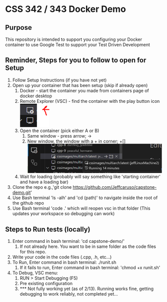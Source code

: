 # CSS 342 / 343 Docker Demo

## Purpose
This repository is intended to support you configuring your Docker container to use Google Test to support your Test Driven Development

## Reminder, Steps for you to follow to open for Setup
1. Follow Setup Instructions (if you have not yet)
1. Open up your container that has been setup (skip if already open) 
    1. Docker - start the container you made from containers page of docker desktop
    1. Remote Explorer (VSC) - find the container with the play button icon
    ![images/play button.png](https://github.com/Jeffcaruso/capstone-Setup_Repo/blob/main/images/play%20button.PNG)
    1. Open the container (pick either A or B)
        1. Same window - press arrow; ->
        1. New window, the window with a + in corner; +[]
        ![images/showing opening](https://github.com/Jeffcaruso/capstone-Setup_Repo/blob/main/images/showing%20area%20selected.png)
    1. Wait for loading (probably will say something like 'starting container' and have a loading bar)
1. Clone the repo e.g.,'git clone https://github.com/Jeffcaruso/capstone-demo.git'
1. Use Bash terminal 'ls -alh' and 'cd (path)' to navigate inside the root of the github repo
1. Use Bash terminal 'code .' which will reopen vsc in that folder (This updates your workspace so debugging can work)


## Steps to Run tests (locally)
1. Enter command in bash terminal: 'cd capstone-demo/'
    1. If not already here. You want to be in same folder as the code files for this repo.
1. Write your code in the code files (<whatever>.cpp, <whatever>.h, etc...)
1. To Run, Enter command in bash terminal: ./runit.sh
    1. If it fails to run, Enter command in bash terminal: 'chmod +x runit.sh' 
1. To Debug, VSC menu:
    1. RUN > Start Debugging (F5)
    2. Pre existing configuration
    3. *** Not fully working yet (as of 2/13). Running works fine, getting debugging to work reliably, not completed yet...
